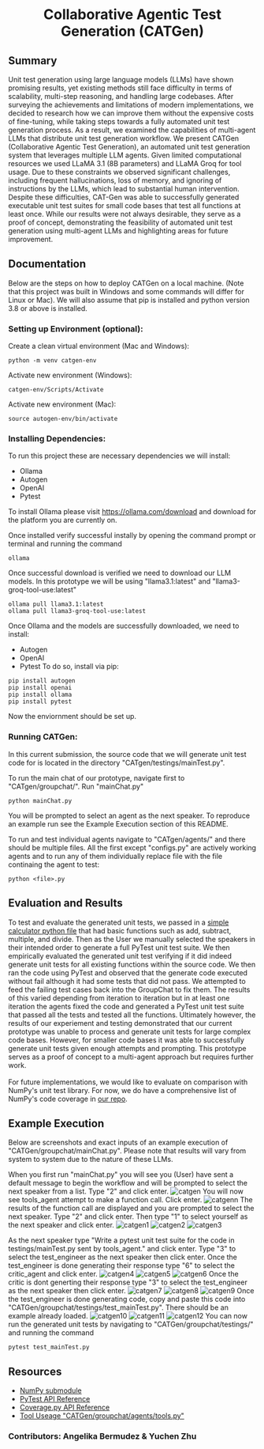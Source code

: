 # <p style="text-align: center;">**C**ollaborative **A**gentic **T**est Generation (CATGen)</p>

## Summary
Unit test generation using large language models (LLMs) have shown promising results, yet existing methods still face difficulty in terms of scalability, multi-step reasoning, and handling large codebases.  After surveying the achievements and limitations of modern implementations, we decided to research how we can improve them without the expensive costs of fine-tuning, while taking steps towards a fully automated unit test generation process. As a result, we examined the capabilities of multi-agent LLMs that distribute unit test generation workflow. We present CATGen (Collaborative Agentic Test Generation), an automated unit test generation system that leverages multiple LLM agents. Given limited computational resources we used LLaMA 3.1 (8B parameters) and LLaMA Groq for tool usage. Due to these constraints we observed significant challenges, including frequent hallucinations, loss of memory, and ignoring of instructions by the LLMs, which lead to substantial human intervention. Despite these difficulties, CAT-Gen was able to successfully generated executable unit test suites for small code bases that test all functions at least once. While our results were not always desirable, they serve as a proof of concept, demonstrating the feasibility of automated unit test generation using multi-agent LLMs and highlighting areas for future improvement.

## Documentation
Below are the steps on how to deploy CATGen on a local machine. (Note that this project was built in Windows and some commands will differ for Linux or Mac). We will also assume that pip is installed and python version 3.8 or above is installed.
### Setting up Environment (optional):
Create a clean virtual environment (Mac and Windows):
```
python -m venv catgen-env
```
Activate new environment (Windows):
```
catgen-env/Scripts/Activate
```
Activate new environment (Mac):
```
source autogen-env/bin/activate
```
### Installing Dependencies:
To run this project these are necessary dependencies we will install:
* Ollama
* Autogen 
* OpenAI
* Pytest

To install Ollama please visit https://ollama.com/download and download for the platform you are currently on.

Once installed verify successful instally by opening the command prompt or terminal and running the command 
```
ollama
```
Once successful download is verified we need to download our LLM models. In this prototype we will be using "llama3.1:latest" and "llama3-groq-tool-use:latest"
```
ollama pull llama3.1:latest
ollama pull llama3-groq-tool-use:latest
```
Once Ollama and the models are successfully downloaded, we need to install:
* Autogen 
* OpenAI
* Pytest
To do so, install via pip:
```
pip install autogen
pip install openai
pip install ollama
pip install pytest
```
Now the enviornment should be set up.
### Running CATGen:
In this current submission, the source code that we will generate unit test code for is located in the directory "CATgen/testings/mainTest.py".

To run the main chat of our prototype, navigate first to "CATgen/groupchat/". Run "mainChat.py"
```
python mainChat.py
```
You will be prompted to select an agent as the next speaker. To reproduce an example run see the Example Execution section of this README.

To run and test individual agents navigate to "CATgen/agents/" and there should be multiple files. All the first except "configs.py" are actively working agents and to run any of them individually replace file with the file continaing the agent to test:
```
python <file>.py
```



## Evaluation and Results
To test and evaluate the generated unit tests, we passed in a [simple
calculator python file](https://github.com/yzhu133/CATGen/blob/main/groupchat/testings/mainTest.py) that had basic functions such as add, subtract,
multiple, and divide. Then as the User we manually selected the
speakers in their intended order to generate a full PyTest unit test
suite. We then empirically evaluated the generated unit test verifying if it did indeed generate unit tests for all existing functions
within the source code. We then ran the code using PyTest and observed that the generate code executed without fail although it had
some tests that did not pass. We attempted to feed the failing test
cases back into the GroupChat to fix them. The results of this varied
depending from iteration to iteration but in at least one iteration
the agents fixed the code and generated a PyTest unit test suite that
passed all the tests and tested all the functions. Ultimately however,
the results of our experiement and testing demonstrated that our
current prototype was unable to process and generate unit tests
for large complex code bases. However, for smaller code bases it
was able to successfully generate unit tests given enough attempts
and prompting. This prototype serves as a proof of concept to a
multi-agent approach but requires further work.
\
\
For future implementations, we would like to evaluate on comparison with NumPy's unit test library. For now, we do have a comprehensive list of NumPy's code coverage in [our repo](https://github.com/yzhu133/CATGen/blob/main/coverage_report.txt).
## Example Execution
Below are screenshots and exact inputs of an example execution of "CATGen/groupchat/mainChat.py". Please note that results will vary from system to system due to the nature of these LLMs.


When you first run "mainChat.py" you will see you (User) have sent a default message to begin the workflow and will be prompted to select the next speaker from a list. Type "2" and click enter.
![catgen](https://github.com/user-attachments/assets/d5eef11e-35fe-40cb-8199-74a3293b88c7)
You will now see tools_agent attempt to make a function call. Click enter.
![catgenn](https://github.com/user-attachments/assets/17f602a4-771e-4ba8-b8ec-b5ca8e34dfa0)
The results of the function call are displayed and you are prompted to select the next speaker. Type "2" and click enter. Then type "1" to select yourself as the next speaker and click enter.
![catgen1](https://github.com/user-attachments/assets/344b9fae-7aff-4f1c-9302-deb4de0f683b)
![catgen2](https://github.com/user-attachments/assets/00772653-71ee-4e50-9994-47ac117e9cc9)
![catgen3](https://github.com/user-attachments/assets/569223ba-3089-4bb4-8804-704f25231957)

As the next speaker type "Write a pytest unit test suite for the code in testings/mainTest.py sent by tools_agent." and click enter. Type "3" to select the test_engineer as the next speaker then click enter. Once the test_engineer is done generating their response type "6" to select the critic_agent and click enter.
![catgen4](https://github.com/user-attachments/assets/8b1714c5-f935-4207-afc8-0342e8cc5f93)
![catgen5](https://github.com/user-attachments/assets/d320aada-76b5-41c9-a010-600eeb1102ca)
![catgen6](https://github.com/user-attachments/assets/079a51b4-9a10-485e-acdb-137dd930e19c)
Once the critic is dont generting their response type "3" to select the test_engineer as the next speaker then click enter.
![catgen7](https://github.com/user-attachments/assets/717726cd-05cd-42a3-8a12-8eb9ae58803d)
![catgen8](https://github.com/user-attachments/assets/61d7c8a2-314a-4fb0-9072-9eba04888b08)
![catgen9](https://github.com/user-attachments/assets/e29d534f-781b-42ef-bc2a-933ede75acfe)
Once the test_engineer is done generating code, copy and paste this code into "CATGen/groupchat/testings/test_mainTest.py". There should be an example already loaded.
![catgen10](https://github.com/user-attachments/assets/883b4615-447e-4bb3-bb82-d8244a7f1a8b)
![catgen11](https://github.com/user-attachments/assets/f54b9d0e-9096-41fc-a607-d1493d1bb608)
![catgen12](https://github.com/user-attachments/assets/fba605de-309c-4b56-a425-4ced58e2c173)
You can now run the generated unit tests by navigating to "CATGen/groupchat/testings/" and running the command 
```
pytest test_mainTest.py
```
## Resources
* [NumPy submodule](https://numpy.org/doc/2.2/dev/index.html)
* [PyTest API Reference](https://docs.pytest.org/en/7.1.x/reference/reference.html)
* [Coverage.py API Reference](https://coverage.readthedocs.io/en/latest/api.html)
* [Tool Useage "CATGen/groupchat/agents/tools.py"](https://github.com/microsoft/autogen/blob/9bc013b82d9379924369d802108eb859605a4e3f/notebook/agentchat_function_call_code_writing.ipynb)




### Contributors: Angelika Bermudez & Yuchen Zhu



